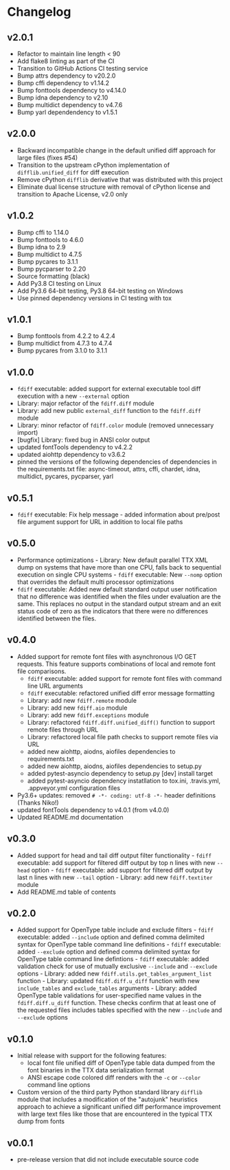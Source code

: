 # Changelog

## v2.0.1

- Refactor to maintain line length < 90
- Add flake8 linting as part of the CI
- Transition to GitHub Actions CI testing service
- Bump attrs dependency to v20.2.0
- Bump cffi dependency to v1.14.2
- Bump fonttools dependency to v4.14.0
- Bump idna dependency to v2.10
- Bump multidict dependency to v4.7.6
- Bump yarl dependendency to v1.5.1

## v2.0.0

- Backward incompatible change in the default unified diff approach for large files (fixes #54)
- Transition to the upstream cPython implementation of `difflib.unified_diff` for diff execution
- Remove cPython `difflib` derivative that was distributed with this project
- Eliminate dual license structure with removal of cPython license and transition to Apache License, v2.0 only

## v1.0.2

- Bump cffi to 1.14.0
- Bump fonttools to 4.6.0
- Bump idna to 2.9
- Bump multidict to 4.7.5
- Bump pycares to 3.1.1
- Bump pycparser to 2.20
- Source formatting (black)
- Add Py3.8 CI testing on Linux
- Add Py3.6 64-bit testing, Py3.8 64-bit testing on Windows
- Use pinned dependency versions in CI testing with tox

## v1.0.1

- Bump fonttools from 4.2.2 to 4.2.4
- Bump multidict from 4.7.3 to 4.7.4
- Bump pycares from 3.1.0 to 3.1.1

## v1.0.0

- `fdiff` executable: added support for external executable tool diff execution with a new `--external` option
- Library: major refactor of the `fdiff.diff` module
- Library: add new public `external_diff` function to the `fdiff.diff` module
- Library: minor refactor of `fdiff.color` module (removed unnecessary import)
- [bugfix] Library: fixed bug in ANSI color output
- updated fontTools dependency to v4.2.2
- updated aiohttp dependency to v3.6.2
- pinned the versions of the following dependencies of dependencies in the requirements.txt file: async-timeout, attrs, cffi, chardet, idna, multidict, pycares, pycparser, yarl

## v0.5.1

- `fdiff` executable: Fix help message - added information about pre/post file argument support for URL in addition to local file paths

## v0.5.0

- Performance optimizations - Library: New default parallel TTX XML dump on systems that have more than one CPU, falls back to sequential execution on single CPU systems - `fdiff` executable: New `--nomp` option that overrides the default multi processor optimizations
- `fdiff` executable: Added new default standard output user notification that no difference was identified when the files under evaluation are the same. This replaces no output in the standard output stream and an exit status code of zero as the indicators that there were no differences identified between the files.

## v0.4.0

- Added support for remote font files with asynchronous I/O GET requests. This feature supports combinations of local and remote font file comparisons.
  - `fdiff` executable: added support for remote font files with command line URL arguments
  - `fdiff` executable: refactored unified diff error message formatting
  - Library: add new `fdiff.remote` module
  - Library: add new `fdiff.aio` module
  - Library: add new `fdiff.exceptions` module
  - Library: refactored `fdiff.diff.unified_diff()` function to support remote files through URL
  - Library: refactored local file path checks to support remote files via URL
  - added new aiohttp, aiodns, aiofiles dependencies to requirements.txt
  - added new aiohttp, aiodns, aiofiles dependencies to setup.py
  - added pytest-asyncio dependency to setup.py [dev] install target
  - added pytest-asyncio dependency instatllation to tox.ini, .travis.yml, .appveyor.yml configuration files
- Py3.6+ updates: removed `# -*- coding: utf-8 -*-` header definitions (Thanks Niko!)
- updated fontTools dependency to v4.0.1 (from v4.0.0)
- Updated README.md documentation

## v0.3.0

- Added support for head and tail diff output filter functionality - `fdiff` executable: add support for filtered diff output by top n lines with new `--head` option - `fdiff` executable: add support for filtered diff output by last n lines with new `--tail` option - Library: add new `fdiff.textiter` module
- Add README.md table of contents

## v0.2.0

- Added support for OpenType table include and exclude filters - `fdiff` executable: added `--include` option and defined comma delimited syntax for OpenType table command line definitions - `fdiff` executable: added `--exclude` option and defined comma delimited syntax for OpenType table command line defintions - `fdiff` executable: added validation check for use of mutually exclusive `--include` and `--exclude` options - Library: added new `fdiff.utils.get_tables_argument_list` function - Library: updated `fdiff.diff.u_diff` function with new `include_tables` and `exclude_tables` arguments - Library: added OpenType table validations for user-specified name values in the `fdiff.diff.u_diff` function. These checks confirm that at least one of the requested files includes tables specified with the new `--include` and `--exclude` options

## v0.1.0

- Initial release with support for the following features:
  - local font file unified diff of OpenType table data dumped from the font binaries in the TTX data serialization format
  - ANSI escape code colored diff renders with the `-c` or `--color` command line options
- Custom version of the third party Python standard library `difflib` module that includes a modification of the "autojunk" heuristics approach to achieve a significant unified diff performance improvement with large text files like those that are encountered in the typical TTX dump from fonts

## v0.0.1

- pre-release version that did not include executable source code
